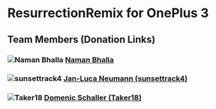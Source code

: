 ResurrectionRemix for OnePlus 3
===============================

Team Members (Donation Links)
------------

### ![Naman Bhalla](http://cdn1.xda-developers.com/customavatars/avatar5641921_3.gif)      [Naman Bhalla](https://www.paypal.com/cgi-bin/webscr?cmd=_s-xclick&hosted_button_id=XNA3H3BZRXX2W)
### ![sunsettrack4](http://cdn1.xda-developers.com/customavatars/avatar5623053_3.gif)      [Jan-Luca Neumann (sunsettrack4)](https://paypal.me/sunsettrack4)
### ![Taker18](http://cdn1.xda-developers.com/customavatars/avatar3400932_2.gif)      [Domenic Schaller (Taker18)](http://forum.xda-developers.com/donatetome.php?u=3400932)
